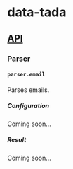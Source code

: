 # data-tada

## [API](api.md)

### Parser

#### `parser.email`

Parses emails.

##### Configuration
Coming soon...

##### Result
Coming soon...
